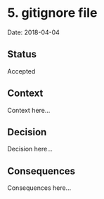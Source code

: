 # 5. gitignore file

Date: 2018-04-04

## Status

Accepted

## Context

Context here...

## Decision

Decision here...

## Consequences

Consequences here...
